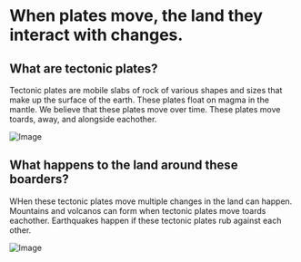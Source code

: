 # When plates move, the land they interact with changes.

## What are tectonic plates?

Tectonic plates are mobile slabs of rock of various shapes and sizes that make up the surface of the earth. These plates float on magma in the mantle. We believe that these plates move over time. These plates move toards, away, and alongside eachother.


![Image](https://images.ctfassets.net/cnu0m8re1exe/3szcAMhbvRX78ic6hs6bj5/427e1508d9e3bcb18cfacf117edc056e/EWKplatetectonics2.png?w=650&h=433&fit=fill)

## What happens to the land around these boarders?

WHen these tectonic plates move multiple changes in the land can happen. Mountains and volcanos can form when tectonic plates move toards eachother. Earthquakes happen if these tectonic plates rub against each other. 

![Image](https://lh3.googleusercontent.com/proxy/kSLPGYKg81FkuNLkBD6tlady8YpjtyvdQPLqqCPz0OD3GzCkFmUJnTzJnr3fQn7RWKVajtea1u5fn22WWCmeidLb-Hze09EKW62YN5WhvKNeNi7gRR6dd3kYUHKiT5PSbrz0waCH82IUmOMv6qrp1MsInDBIRftg9A)
